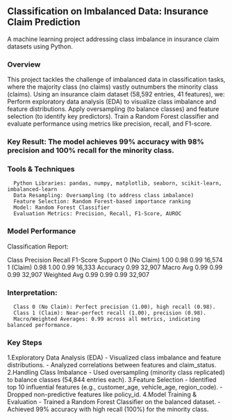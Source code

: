 ## Classification on Imbalanced Data: Insurance Claim Prediction
A machine learning project addressing class imbalance in insurance claim datasets using Python.

### Overview
This project tackles the challenge of imbalanced data in classification tasks, where the majority class (no claims) vastly outnumbers the minority class (claims). Using an insurance claim dataset (58,592 entries, 41 features), we:
      Perform exploratory data analysis (EDA) to visualize class imbalance and feature distributions.
      Apply oversampling (to balance classes) and feature selection (to identify key predictors).
      Train a Random Forest classifier and evaluate performance using metrics like precision, recall, and F1-score.
      
### Key Result: The model achieves 99% accuracy with 98% precision and 100% recall for the minority class.

### Tools & Techniques
      Python Libraries: pandas, numpy, matplotlib, seaborn, scikit-learn, imbalanced-learn
      Data Resampling: Oversampling (to address class imbalance)
      Feature Selection: Random Forest-based importance ranking
      Model: Random Forest Classifier
      Evaluation Metrics: Precision, Recall, F1-Score, AUROC

### Model Performance
Classification Report:

Class            	Precision	Recall	F1-Score	Support
0 (No Claim)	1.00	      0.98	      0.99	      16,574
1 (Claim)	      0.98	      1.00      	0.99      	16,333
Accuracy			                  0.99	      32,907
Macro Avg	      0.99	      0.99      	0.99      	32,907
Weighted Avg	0.99	      0.99	      0.99	      32,907

### Interpretation:
      Class 0 (No Claim): Perfect precision (1.00), high recall (0.98).
      Class 1 (Claim): Near-perfect recall (1.00), precision (0.98).
      Macro/Weighted Averages: 0.99 across all metrics, indicating balanced performance.

### Key Steps
1.Exploratory Data Analysis (EDA)
      - Visualized class imbalance and feature distributions.
      - Analyzed correlations between features and claim_status.
2.Handling Class Imbalance
      - Used oversampling (minority class replicated) to balance classes (54,844 entries each).
3.Feature Selection
      - Identified top 10 influential features (e.g., customer_age, vehicle_age, region_code).
      - Dropped non-predictive features like policy_id.
4.Model Training & Evaluation
      - Trained a Random Forest Classifier on the balanced dataset.
      - Achieved 99% accuracy with high recall (100%) for the minority class.




